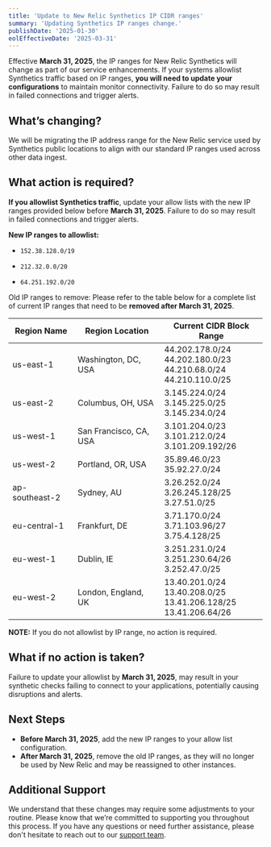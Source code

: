 ```yaml
---
title: 'Update to New Relic Synthetics IP CIDR ranges'
summary: 'Updating Synthetics IP ranges change.'
publishDate: '2025-01-30'
eolEffectiveDate: '2025-03-31'
---
```


Effective **March 31, 2025**, the IP ranges for New Relic Synthetics will change as part of our service enhancements. If your systems allowlist Synthetics traffic based on IP ranges, **you will need to update your configurations** to maintain monitor connectivity. Failure to do so may result in failed connections and trigger alerts.

## What’s changing? 
We will be migrating the IP address range for the New Relic service used by Synthetics public locations to align with our standard IP ranges used across other data ingest. 

## What action is required? 

**If you allowlist Synthetics traffic**, update your allow lists with the new IP ranges provided below before **March 31, 2025**. Failure to do so may result in failed connections and trigger alerts.

**New IP ranges to allowlist:**

* `152.38.128.0/19`

* `212.32.0.0/20`

* `64.251.192.0/20`

Old IP ranges to remove: Please refer to the table below for a complete list of current IP ranges that need to be **removed after March 31, 2025**.

<table>
  <thead>
    <tr>
      <th>Region Name</th>
      <th>Region Location</th>
      <th>Current CIDR Block Range</th>
    </tr>
  </thead>
  <tbody>
    <tr>
      <td>us-east-1</td>
      <td>Washington, DC, USA</td>
      <td>44.202.178.0/24 <br>44.202.180.0/23 <br> 44.210.68.0/24 <br> 44.210.110.0/25</td>
    </tr>
    <tr>
      <td>us-east-2</td>
      <td>Columbus, OH, USA</td>
      <td>3.145.224.0/24 <br> 3.145.225.0/25 <br> 3.145.234.0/24</td>
    </tr>
      <tr>
        <td>us-west-1</td>
        <td>San Francisco, CA, USA</td>
        <td>3.101.204.0/23 <br> 3.101.212.0/24 <br> 3.101.209.192/26</td>
    </tr>
      <tr>
        <td>us-west-2</td>
        <td>Portland, OR, USA</td>
        <td>35.89.46.0/23 <br> 35.92.27.0/24</td>
      </tr>
        <tr>
          <td>ap-southeast-2</td>
          <td>Sydney, AU</td>
          <td>3.26.252.0/24 <br> 3.26.245.128/25 <br> 3.27.51.0/25</td>
      </tr>
        <tr>
          <td>eu-central-1</td>
          <td>Frankfurt, DE</td>
          <td>3.71.170.0/24 <br> 3.71.103.96/27 <br> 3.75.4.128/25</td>
        </tr>
          <tr>
            <td>eu-west-1</td>
            <td>Dublin, IE</td>
            <td>3.251.231.0/24 <br> 3.251.230.64/26 <br> 3.252.47.0/25</td>
          </tr>
            <tr>
              <td>eu-west-2</td>
              <td>London, England, UK</td>
              <td>13.40.201.0/24 <br> 13.40.208.0/25 <br> 13.41.206.128/25 <br> 13.41.206.64/26</td>
            </tr>
  </tbody>
</table>

**NOTE:** If you do not allowlist by IP range, no action is required.

## What if no action is taken?

Failure to update your allowlist by **March 31, 2025**, may result in your synthetic checks failing to connect to your applications, potentially causing disruptions and alerts.

## Next Steps

* **Before March 31, 2025**, add the new IP ranges to your allow list configuration.
* **After March 31, 2025**, remove the old IP ranges, as they will no longer be used by New Relic and may be reassigned to other instances.

## Additional Support

We understand that these changes may require some adjustments to your routine. Please know that we’re committed to supporting you throughout this process. If you have any questions or need further assistance, please don't hesitate to reach out to our [support team](https://support.newrelic.com/s/).